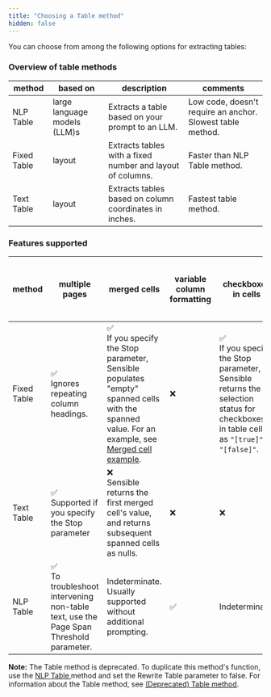 ```yaml
---
title: "Choosing a Table method"
hidden: false
---
```


You can choose from among the following options for extracting tables:

### Overview of table methods

| method      | based on | description                                                  | comments                                                   |
| ----------- | -------- | ------------------------------------------------------------ | ---------------------------------------------------------- |
| NLP Table   | large language models (LLM)s     | Extracts a table based on your prompt to an LLM. | Low code, doesn't require an anchor. Slowest table method. |
| Fixed Table | layout   | Extracts tables with a fixed number and layout of columns.   | Faster than NLP Table method.                              |
| Text Table  | layout   | Extracts tables based on column coordinates in inches.       | Fastest table method.                                      |

### Features supported

| method      | multiple pages                                               | merged cells                                                 | variable column formatting | checkboxes in cells                                          | Tables-in tables, labeled rows, and other complex formatting |
| ----------- | ------------------------------------------------------------ | ------------------------------------------------------------ | -------------------------- | ------------------------------------------------------------ | ------------------------------------------------------------ |
| Fixed Table | ✅<br />Ignores repeating column headings.                    | ✅<br /> If you specify the Stop parameter, Sensible populates "empty" spanned cells with the spanned value. For an example, see [Merged cell example](doc:fixed-table#example-merged-cells). | ❌                          | ✅ <br />If you specify the Stop parameter, Sensible returns the selection status for checkboxes in table cells as `"[true]"` or `"[false]"`. | ❌<br/>Use Sections as an alternative                         |
| Text Table  | ✅<br />Supported if you specify the Stop parameter           | ❌<br/>Sensible returns the first merged cell's value, and returns subsequent spanned cells as nulls. | ❌                          | ❌                                                            | ❌<br/>Use Sections as an alternative                         |
| NLP Table   | ✅ <br />To troubleshoot intervening non-table text, use the Page Span Threshold parameter. | Indeterminate. Usually supported without additional prompting. | ✅                          | Indeterminate.                                               | Indeterminate.<br/>Use Sections as an alternative.           |

**Note:**  The Table method is deprecated. To duplicate this method's function, use the [NLP Table ](doc:nlp-table)method and set the Rewrite Table parameter to false. For information about the Table method, see [(Deprecated) Table method](doc:deprecated-table).

